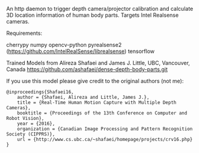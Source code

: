 An http daemon to trigger depth camera/projector calibration and calculate 3D location information of human body parts. Targets Intel Realsense cameras.

Requirements:

cherrypy
numpy
opencv-python
pyrealsense2 (https://github.com/IntelRealSense/librealsense)
tensorflow


Trained Models from Alireza Shafaei and  James J. Little, UBC, Vancouver, Canada
 https://github.com/ashafaei/dense-depth-body-parts.git

If you use this model please give credit to the original authors (not me):

    @inproceedings{Shafaei16,
        author = {Shafaei, Alireza and Little, James J.},
        title = {Real-Time Human Motion Capture with Multiple Depth Cameras},
        booktitle = {Proceedings of the 13th Conference on Computer and Robot Vision},
        year = {2016},
        organization = {Canadian Image Processing and Pattern Recognition Society (CIPPRS)},
        url = {http://www.cs.ubc.ca/~shafaei/homepage/projects/crv16.php}
    }
